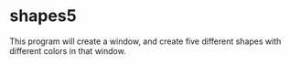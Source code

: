 # shapes5

This program will create a window, and create five different shapes with different colors in that window.